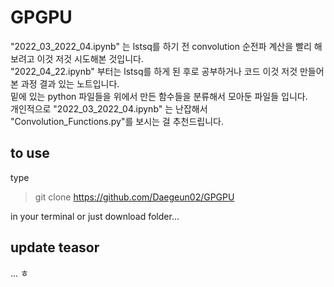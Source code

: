 # GPGPU

"2022_03_2022_04.ipynb" 는 lstsq를 하기 전 convolution 순전파 계산을 빨리 해보려고 이것 저것 시도해본 것입니다.<br>
"2022_04_22.ipynb" 부터는 lstsq를 하게 된 후로 공부하거나 코드 이것 저것 만들어 본 과정 결과 있는 노트입니다.<br>
밑에 있는 python 파일들을 위에서 만든 함수들을 분류해서 모아둔 파일들 입니다.<br>
개인적으로 "2022_03_2022_04.ipynb" 는 난잡해서 "Convolution_Functions.py"를 보시는 걸 추천드립니다.


## to use
type 

> git clone https://github.com/Daegeun02/GPGPU

in your terminal or just download folder...

## update teasor
...
ㅎ
